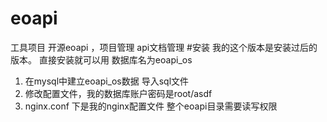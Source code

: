 # eoapi
工具项目 开源eoapi ，项目管理 api文档管理
#安装
  我的这个版本是安装过后的版本。
  直接安装就可以用
  数据库名为eoapi_os
  1. 在mysql中建立eoapi_os数据  导入sql文件
  2. 修改配置文件，我的数据库账户密码是root/asdf
  3. nginx.conf 下是我的nginx配置文件
整个eoapi目录需要读写权限
